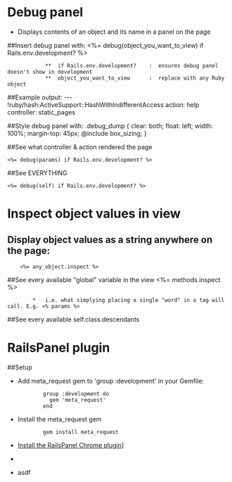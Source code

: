 Debug panel
===========

*   Displays contents of an object and its name in a panel on the page

##Insert debug panel with:
		<%= debug(object_you_want_to_view) if Rails.env.development? %>

				**  if Rails.env.development?    :  ensures debug panel doesn't show in development
				**  object_you_want_to_view      :  replace with any Ruby object

##Example output:
		--- !ruby/hash:ActiveSupport::HashWithIndifferentAccess
		action: help
		controller: static_pages

##Style debug panel with:
		.debug_dump {
		  clear: both;
		  float: left;
		  width: 100%;
		  margin-top: 45px;
		  @include box_sizing;
		}

##See what controller & action rendered the page

    <%= debug(params) if Rails.env.development? %>

##See EVERYTHING

    <%= debug(self) if Rails.env.development? %>


Inspect object values in view
=============================

## Display object values as a string anywhere on the page:
		<%= any_object.inspect %>

##See every available "global" variable in the view
    <%= methods.inspect %>

    		*   i.e. what simplying placing a single "word" in a tag will call. E.g. <% params %>

##See every available 
self.class.descendants


RailsPanel plugin
=================

##Setup

*   Add meta_request gem to 'group :development' in your Gemfile:

				group :development do
				  gem 'meta_request'
				end

*   Install the meta_request gem

				gem install meta_request

*  [Install the RailsPanel Chrome plugin](https://chrome.google.com/webstore/detail/railspanel/gjpfobpafnhjhbajcjgccbbdofdckggg)]
*   

*  asdf